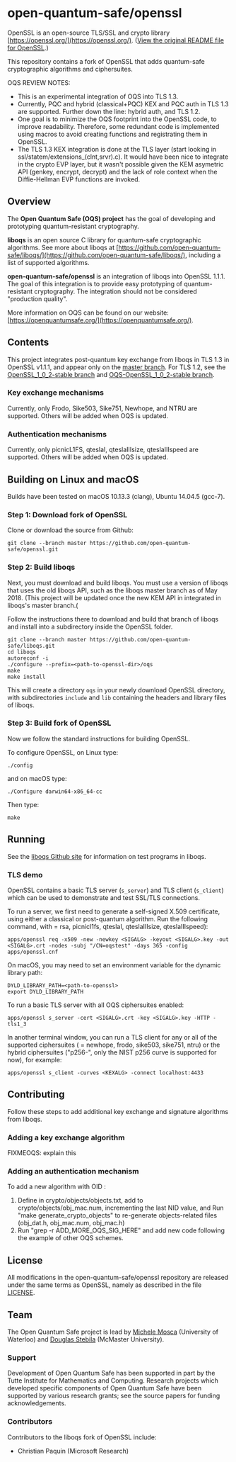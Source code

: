 open-quantum-safe/openssl
=========================

OpenSSL is an open-source TLS/SSL and crypto library [https://openssl.org/](https://openssl.org/).  ([View the original README file for OpenSSL](https://github.com/open-quantum-safe/openssl/blob/master/README).)

This repository contains a fork of OpenSSL that adds quantum-safe cryptographic algorithms and ciphersuites.

OQS REVIEW NOTES:
 * This is an experimental integration of OQS into TLS 1.3.
 * Currently, PQC and hybrid (classical+PQC) KEX and PQC auth in TLS 1.3 are supported. Further down the line: hybrid auth, and TLS 1.2.
 * One goal is to minimize the OQS footprint into the OpenSSL code, to improve readability. Therefore, some redundant code is implemented using macros to avoid creating functions and registrating them in OpenSSL.
 * The TLS 1.3 KEX integration is done at the TLS layer (start looking in ssl/statem/extensions_(clnt,srvr).c). It would have been nice to integrate in the crypto EVP layer, but it wasn't possible given the KEM asymetric API (genkey, encrypt, decrypt) and the lack of role context when the Diffie-Hellman EVP functions are invoked.

Overview
--------

The **Open Quantum Safe (OQS) project** has the goal of developing and prototyping quantum-resistant cryptography.  

**liboqs** is an open source C library for quantum-safe cryptographic algorithms.  See more about liboqs at [https://github.com/open-quantum-safe/liboqs/](https://github.com/open-quantum-safe/liboqs/), including a list of supported algorithms.

**open-quantum-safe/openssl** is an integration of liboqs into OpenSSL 1.1.1.  The goal of this integration is to provide easy prototyping of quantum-resistant cryptography.  The integration should not be considered "production quality".

More information on OQS can be found on our website: [https://openquantumsafe.org/](https://openquantumsafe.org/).

Contents
--------

This project integrates post-quantum key exchange from liboqs in TLS 1.3 in OpenSSL v1.1.1, and appear only on the [master branch](https://github.com/open-quantum-safe/openssl/tree/OQS-master). For TLS 1.2, see the [OpenSSL\_1\_0\_2-stable branch](https://github.com/open-quantum-safe/openssl/tree/OpenSSL_1_0_2-stable) and [OQS-OpenSSL\_1\_0\_2-stable branch](https://github.com/open-quantum-safe/openssl/tree/OQS-OpenSSL_1_0_2-stable).

### Key exchange mechanisms

Currently, only Frodo, Sike503, Sike751, Newhope, and NTRU are supported. Others will be added when OQS is updated.

### Authentication mechanisms

Currently, only picnicL1FS, qteslaI, qteslaIIIsize, qteslaIIIspeed are supported. Others will be added when OQS is updated.

Building on Linux and macOS
---------------------------

Builds have been tested on macOS 10.13.3 (clang), Ubuntu 14.04.5 (gcc-7).

### Step 1: Download fork of OpenSSL

Clone or download the source from Github:

    git clone --branch master https://github.com/open-quantum-safe/openssl.git

### Step 2: Build liboqs

Next, you must download and build liboqs.  You must use a version of liboqs that uses the old liboqs API, such as the liboqs master branch as of May 2018. (This project will be updated once the new KEM API in integrated in liboqs's master branch.( 

Follow the instructions there to download and build that branch of liboqs and install into a subdirectory inside the OpenSSL folder.

    git clone --branch master https://github.com/open-quantum-safe/liboqs.git
    cd liboqs
    autoreconf -i
    ./configure --prefix=<path-to-openssl-dir>/oqs
    make
    make install

This will create a directory `oqs` in your newly download OpenSSL directory, with subdirectories `include` and `lib` containing the headers and library files of liboqs.

### Step 3: Build fork of OpenSSL

Now we follow the standard instructions for building OpenSSL.

To configure OpenSSL, on Linux type:

    ./config

and on macOS type:

    ./Configure darwin64-x86_64-cc

Then type:

	make
		
Running
-------

See the [liboqs Github site](https://github.com/open-quantum-safe/liboqs/) for information on test programs in liboqs.

### TLS demo

OpenSSL contains a basic TLS server (`s_server`) and TLS client (`s_client`) which can be used to demonstrate and test SSL/TLS connections.

To run a server, we first need to generate a self-signed X.509 certificate, using either a classical or post-quantum algorithm. Run the following command, with <SIGALG> = rsa, picnicl1fs, qteslaI, qteslaIIIsize, qteslaIIIspeed):

	apps/openssl req -x509 -new -newkey <SIGALG> -keyout <SIGALG>.key -out <SIGALG>.crt -nodes -subj "/CN=oqstest" -days 365 -config apps/openssl.cnf
	
On macOS, you may need to set an environment variable for the dynamic library path:

	DYLD_LIBRARY_PATH=<path-to-openssl>
	export DYLD_LIBRARY_PATH

To run a basic TLS server with all OQS ciphersuites enabled:

	apps/openssl s_server -cert <SIGALG>.crt -key <SIGALG>.key -HTTP -tls1_3

In another terminal window, you can run a TLS client for any or all of the supported ciphersuites (<KEXALG> = newhope, frodo, sike503, sike751, ntru) or the hybrid ciphersuites ("p256-<KEXALG>", only the NIST p256 curve is supported for now), for example:

    apps/openssl s_client -curves <KEXALG> -connect localhost:4433

Contributing
------------

Follow these steps to add additional key exchange and signature algorithms from liboqs.

### Adding a key exchange algorithm

FIXMEOQS: explain this

### Adding an authentication mechanism

To add a new algorithm <NEWALG> with OID <NEWOID>:

 1. Define <NEWOID> in crypto/objects/objects.txt, add <NEWALG> to crypto/objects/obj_mac.num,
    incrementing the last NID value, and Run "make generate_crypto_objects" to re-generate
    objects-related files (obj_dat.h, obj_mac.num, obj_mac.h)
 2. Run "grep -r ADD_MORE_OQS_SIG_HERE" and add new code following the example of other
    OQS schemes.

License
-------

All modifications in the open-quantum-safe/openssl repository are released under the same terms as OpenSSL, namely as described in the file [LICENSE](https://github.com/open-quantum-safe/openssl/blob/master/LICENSE).  

Team
----

The Open Quantum Safe project is lead by [Michele Mosca](http://faculty.iqc.uwaterloo.ca/mmosca/) (University of Waterloo) and [Douglas Stebila](https://www.douglas.stebila.ca/research/) (McMaster University).

### Support

Development of Open Quantum Safe has been supported in part by the Tutte Institute for Mathematics and Computing.  Research projects which developed specific components of Open Quantum Safe have been supported by various research grants; see the source papers for funding acknowledgements.

### Contributors

Contributors to the liboqs fork of OpenSSL include:

- Christian Paquin (Microsoft Research)
